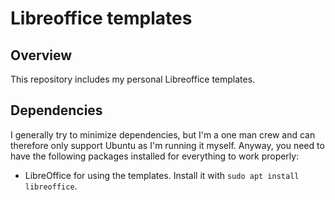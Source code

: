 # Libreoffice templates

## Overview

This repository includes my personal Libreoffice templates.

## Dependencies

I generally try to minimize dependencies, but I'm a one man crew and can therefore only support Ubuntu as I'm running it myself. Anyway, you need to have the following packages installed for everything to work properly:

- LibreOffice for using the templates. Install it with `sudo apt install libreoffice`.
